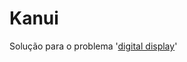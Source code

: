 Kanui
=====

Solução para o problema '[digital display](https://github.com/Kanui/QueroSerKanui/tree/master/testes/digital-display)'



